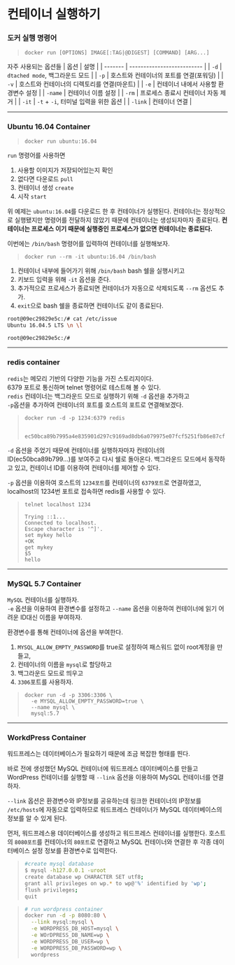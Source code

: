 # 컨테이너 실행하기

### 도커 실행 명령어
> `docker run [OPTIONS] IMAGE[:TAG|@DIGEST] [COMMAND] [ARG...]`

자주 사용되는 옵션들
| 옵션      | 설명                         |
| ------- | -------------------------- |
| `-d`    | `dtached mode`, 백그라운드 모드   |
| `-p`    | 호스트와 컨테이너의 포트를 연결(포워딩)     |
| `-v`    | 호스트와 컨테이너의 디렉토리를 연결(마운트)   |
| `-e`    | 컨테이너 내에서 사용할 환경변수 설정       |
| `-name` | 컨테이너 이름 설정                 |
| `-rm`   | 프로세스 종료시 컨테이너 자동 제거        |
| `-it`   | `-t` + `-i`, 터미널 입력을 위한 옵션 |
| `-link` | 컨테이너 연결                    |


--------------

### Ubuntu 16.04 Container

> `docker run ubuntu:16.04`

`run` 명령어를 사용하면
1. 사용할 이미지가 저장되어있는지 확인
2. 없다면 다운로드 `pull`
3. 컨테이너 생성 `create`
4. 시작 `start`

위 예제는 `ubuntu:16.04`를 다운로드 한 후 컨테이너가 실행된다.  컨테이너는 정상적으로 실행됐지만 명령어를 전달하지 않았기 때문에 컨테이너는 생성되자마자 종료된다. **컨테이너는 프로세스 이기 때문에 실행중인 프로세스가 없으면 컨테이너는 종료된다.**

이번에는 `/bin/bash` 명령어를 입력하여 컨테이너를 실행해보자.

> `docker run --rm -it ubuntu:16.04 /bin/bash`

1. 컨테이너 내부에 들어가기 위해 `/bin/bash` bash 쉘을 실행시키고
2. 키보드 입력을 위해 `-it` 옵션을 준다.
3. 추가적으로 프로세스가 종료되면 컨테이너가 자동으로 삭제되도록 `--rm` 옵션도 추가.
4. `exit`으로 bash 쉘을 종료하면 컨테이너도 같이 종료된다.

```bash
root@09ec29829e5c:/# cat /etc/issue
Ubuntu 16.04.5 LTS \n \l

root@09ec29829e5c:/#
```

----------

### redis container

`redis`는 메모리 기반의 다양한 기능을 가진 스토리지이다.  
6379 포트로 통신하며 telnet 명령어로 테스트해 볼 수 있다.  
`redis` 컨테이너는 백그라운드 모드로 실행하기 위해 `-d` 옵션을 추가하고   
`-p`옵션을 추가하여 컨테이너의 포트를 호스트의 포트로 연결해보겠다.


> ```
> docker run -d -p 1234:6379 redis
>
>
> ec50bca89b7995a4e835901d297c9169ad8db6a079975e07fcf5251fb86e87cf
> ```

`-d` 옵션을 주었기 때문에 컨테이너를 실행하자마자 컨테이너의 ID(ec50bca89b799...)를 보여주고 다시 쉘로 돌아온다. 백그라운드 모드에서 동작하고 있고, 컨테이너 ID를 이용하여 컨테이너를 제어할 수 있다.

`-p` 옵션을 이용하여 호스트의 `1234포트`를 컨테이너의 `6379포트`로 연결하였고, localhost의 1234번 포트로 접속하면 redis를 사용할 수 있다.

> ```
> telnet localhost 1234
>
> Trying ::1...
> Connected to localhost.
> Escape character is '^]'.
> set mykey hello
> +OK
> get mykey
> $5
> hello

--------------

### MySQL 5.7 Container

`MySQL` 컨테이너를 실행하자.  
`-e` 옵션을 이용하여 환경변수를 설정하고 `--name` 옵션을 이용하여 컨테이너에 읽기 어려운 ID대신 이름을 부여하자.

환경변수를 통해 컨테이너에 옵션을 부여한다.  
1. `MYSQL_ALLOW_EMPTY_PASSWORD`를 true로 설정하여 패스워드 없이 root계정을 만들고,
2. 컨테이너의 이름을 `mysql`로 할당하고
3. 백그라운드 모드로 띄우고
4. `3306`포트를 사용하자.

> ```
> docker run -d -p 3306:3306 \
>   -e MYSQL_ALLOW_EMPTY_PASSWORD=true \
>   --name mysql \
>   mysql:5.7
> ```

-----------------

### WorkdPress Container

워드프레스는 데이터베이스가 필요하기 때문에 조금 복잡한 형태를 띈다.

바로 전에 생성했던 MySQL 컨테이너에 워드프레스 데이터베이스를 만들고 WordPress 컨테이너를 실행할 때 `--link` 옵션을 이용하여 MySQL 컨테이너를 연결하자.

`--link` 옵션은 환경변수와 IP정보를 공유하는데 링크한 컨테이너의 IP정보를 `/etc/hosts`에 자동으로 입력하므로 워드프레스 컨테이너가 MySQL 데이터베이스의 정보를 알 수 있게 된다.

먼저, 워드프레스용 데이터베이스를 생성하고 워드프레스 컨테이너를 실행한다. 호스트의 `8080포트`를 컨테이너의 `80포트`로 연결하고 MySQL 컨테이너와 연결한 후 각종 데이터베이스 설정 정보를 환경변수로 입력한다.

> ```bash
> #create mysql database
> $ mysql -h127.0.0.1 -uroot
> create database wp CHARACTER SET utf8;
> grant all privileges on wp.* to wp@'%' identified by 'wp';
> flush privileges;
> quit
> ```

> ```bash
> # run wordpress container
> docker run -d -p 8080:80 \
>   --link mysql:mysql \
>   -e WORDPRESS_DB_HOST=mysql \
>   -e WOrDPRESS_DB_NAME=wp \
>   -e WORDPRESS_DB_USER=wp \
>   -e WORDPRESS_DB_PASSWORD=wp \
>   wordpress
> ```